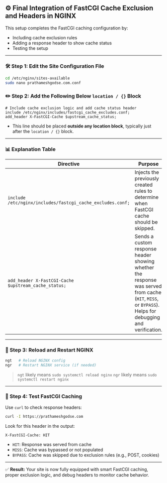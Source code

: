 
## ⚙️ Final Integration of FastCGI Cache Exclusion and Headers in NGINX

This setup completes the FastCGI caching configuration by:

* Including cache exclusion rules
* Adding a response header to show cache status
* Testing the setup

---

### 🛠️ Step 1: Edit the Site Configuration File

```bash
cd /etc/nginx/sites-available
sudo nano prathameshgodse.com.conf
```

### ✏️ Step 2: Add the Following Below `location / {}` Block

```nginx
# Include cache exclusion logic and add cache status header
include /etc/nginx/includes/fastcgi_cache_excludes.conf;
add_header X-FastCGI-Cache $upstream_cache_status;
```

* This line should be placed **outside any location block**, typically just after the `location / {}` block.

---

### 📊 Explanation Table

| **Directive**                                              | **Purpose**                                                                                                                                           |
| ---------------------------------------------------------- | ----------------------------------------------------------------------------------------------------------------------------------------------------- |
| `include /etc/nginx/includes/fastcgi_cache_excludes.conf;` | Injects the previously created rules to determine when FastCGI cache should be skipped.                                                               |
| `add_header X-FastCGI-Cache $upstream_cache_status;`       | Sends a custom response header showing whether the response was served from cache (`HIT`, `MISS`, or `BYPASS`). Helps for debugging and verification. |

---

### 🔁 Step 3: Reload and Restart NGINX

```bash
ngt   # Reload NGINX config
ngr   # Restart NGINX service (if needed)
```

> `ngt` likely means `sudo systemctl reload nginx`
> `ngr` likely means `sudo systemctl restart nginx`

---

### 🧪 Step 4: Test FastCGI Caching

Use `curl` to check response headers:

```bash
curl -I https://prathameshgodse.com
```

Look for this header in the output:

```
X-FastCGI-Cache: HIT
```

* `HIT`: Response was served from cache
* `MISS`: Cache was bypassed or not populated
* `BYPASS`: Cache was skipped due to exclusion rules (e.g., POST, cookies)

---

✅ **Result:**
Your site is now fully equipped with smart FastCGI caching, proper exclusion logic, and debug headers to monitor cache behavior.
